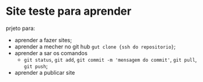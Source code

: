 # Site teste para aprender

prjeto para:
 * aprender a fazer sites;
 * aprender a mecher no git hub `gut clone {ssh do repositorio}`;
 * aprender a sar os comandos
   * `git status`, `git add`, `git commit -m 'mensagem do commit'`, `git pull`, `git push`;
 * aprender a publicar site
